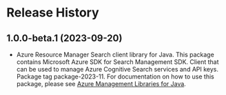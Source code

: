 # Release History

## 1.0.0-beta.1 (2023-09-20)

- Azure Resource Manager Search client library for Java. This package contains Microsoft Azure SDK for Search Management SDK. Client that can be used to manage Azure Cognitive Search services and API keys. Package tag package-2023-11. For documentation on how to use this package, please see [Azure Management Libraries for Java](https://aka.ms/azsdk/java/mgmt).
